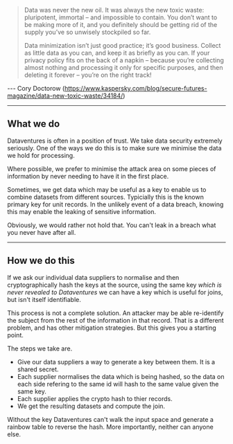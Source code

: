 

>Data was never the new oil. It was always the new toxic waste: pluripotent, immortal – and impossible to contain. You don’t want to be making more of it, and you definitely should be getting rid of the supply you’ve so unwisely stockpiled so far.
>
>Data minimization isn’t just good practice; it’s good business. Collect as little data as you can, and keep it as briefly as you can. If your privacy policy fits on the back of a napkin – because you’re collecting almost nothing and processing it only for specific purposes, and then deleting it forever – you’re on the right track!

--- Cory Doctorow (https://www.kaspersky.com/blog/secure-futures-magazine/data-new-toxic-waste/34184/)

---

## What we do

Dataventures is often in a position of trust. We take data security extremely seriously. One of the ways we do this is to make sure we minimise the data we hold for processing.

Where possible, we prefer to minimise the attack area on some pieces of information by never needing to have it in the first place.

Sometimes, we get data which may be useful as a key to enable us to combine datasets from different sources. Typicially this is the known primary key for unit records. In the unlikely event of a data breach, knowing this may enable the leaking of sensitive information.

Obviously, we would rather not hold that. You can't leak in a breach what you never have after all.

---

## How we do this

If we ask our individual data suppliers to normalise and then cryptographically hash the keys at the source, using the same key _which is never revealed to Dataventures_ we can have a key which is useful for joins, but isn't itself identifiable. 

This process is not a complete solution. An attacker may be able re-identify the subject from the rest of the information in that record. That is a different problem, and has other mitigation strategies. But this gives you a starting point.

The steps we take are.

* Give our data suppliers a way to generate a key between them. It is a shared secret. 
* Each supplier normalises the data which is being hashed, so the data on each side refering to the same id will hash to the same value given the same key.
* Each supplier applies the crypto hash to thier records.
* We get the resulting datasets and compute the join.

Without the key Dataventures can't walk the input space and generate a rainbow table to reverse the hash. More importantly, neither can anyone else.
